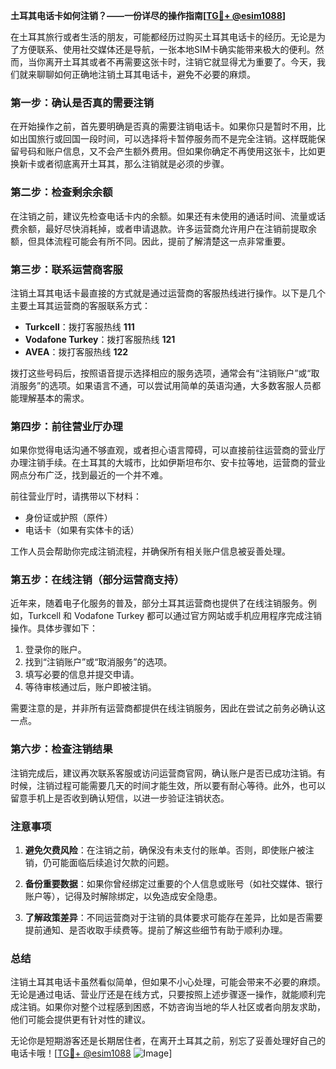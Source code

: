 **土耳其电话卡如何注销？——一份详尽的操作指南[[TG💪+ @esim1088](https://t.me/s/esim1088)]**

在土耳其旅行或者生活的朋友，可能都经历过购买土耳其电话卡的经历。无论是为了方便联系、使用社交媒体还是导航，一张本地SIM卡确实能带来极大的便利。然而，当你离开土耳其或者不再需要这张卡时，注销它就显得尤为重要了。今天，我们就来聊聊如何正确地注销土耳其电话卡，避免不必要的麻烦。

### **第一步：确认是否真的需要注销**

在开始操作之前，首先要明确是否真的需要注销电话卡。如果你只是暂时不用，比如出国旅行或回国一段时间，可以选择将卡暂停服务而不是完全注销。这样既能保留号码和账户信息，又不会产生额外费用。但如果你确定不再使用这张卡，比如更换新卡或者彻底离开土耳其，那么注销就是必须的步骤。

### **第二步：检查剩余余额**

在注销之前，建议先检查电话卡内的余额。如果还有未使用的通话时间、流量或话费余额，最好尽快消耗掉，或者申请退款。许多运营商允许用户在注销前提取余额，但具体流程可能会有所不同。因此，提前了解清楚这一点非常重要。

### **第三步：联系运营商客服**

注销土耳其电话卡最直接的方式就是通过运营商的客服热线进行操作。以下是几个主要土耳其运营商的客服联系方式：

- **Turkcell**：拨打客服热线 **111**
- **Vodafone Turkey**：拨打客服热线 **121**
- **AVEA**：拨打客服热线 **122**

拨打这些号码后，按照语音提示选择相应的服务选项，通常会有“注销账户”或“取消服务”的选项。如果语言不通，可以尝试用简单的英语沟通，大多数客服人员都能理解基本的需求。

### **第四步：前往营业厅办理**

如果你觉得电话沟通不够直观，或者担心语言障碍，可以直接前往运营商的营业厅办理注销手续。在土耳其的大城市，比如伊斯坦布尔、安卡拉等地，运营商的营业网点分布广泛，找到最近的一个并不难。

前往营业厅时，请携带以下材料：

- 身份证或护照（原件）
- 电话卡（如果有实体卡的话）

工作人员会帮助你完成注销流程，并确保所有相关账户信息被妥善处理。

### **第五步：在线注销（部分运营商支持）**

近年来，随着电子化服务的普及，部分土耳其运营商也提供了在线注销服务。例如，Turkcell 和 Vodafone Turkey 都可以通过官方网站或手机应用程序完成注销操作。具体步骤如下：

1. 登录你的账户。
2. 找到“注销账户”或“取消服务”的选项。
3. 填写必要的信息并提交申请。
4. 等待审核通过后，账户即被注销。

需要注意的是，并非所有运营商都提供在线注销服务，因此在尝试之前务必确认这一点。

### **第六步：检查注销结果**

注销完成后，建议再次联系客服或访问运营商官网，确认账户是否已成功注销。有时候，注销过程可能需要几天的时间才能生效，所以要有耐心等待。此外，也可以留意手机上是否收到确认短信，以进一步验证注销状态。

### **注意事项**

1. **避免欠费风险**：在注销之前，确保没有未支付的账单。否则，即使账户被注销，仍可能面临后续追讨欠款的问题。
   
2. **备份重要数据**：如果你曾经绑定过重要的个人信息或账号（如社交媒体、银行账户等），记得及时解除绑定，以免造成安全隐患。

3. **了解政策差异**：不同运营商对于注销的具体要求可能存在差异，比如是否需要提前通知、是否收取手续费等。提前了解这些细节有助于顺利办理。

### **总结**

注销土耳其电话卡虽然看似简单，但如果不小心处理，可能会带来不必要的麻烦。无论是通过电话、营业厅还是在线方式，只要按照上述步骤逐一操作，就能顺利完成注销。如果你对整个过程感到困惑，不妨咨询当地的华人社区或者向朋友求助，他们可能会提供更有针对性的建议。

无论你是短期游客还是长期居住者，在离开土耳其之前，别忘了妥善处理好自己的电话卡哦！[[TG💪+ @esim1088](https://t.me/s/esim1088) ![Image](https://i.postimg.cc/4NQfJmqS/Snipaste-2025-05-13-00-14-12.png)]